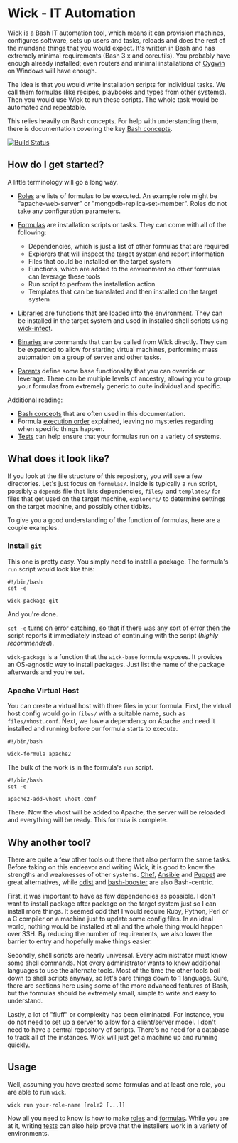 Wick - IT Automation
==========================================

Wick is a Bash IT automation tool, which means it can provision machines, configures software, sets up users and tasks, reloads and does the rest of the mundane things that you would expect.  It's written in Bash and has extremely minimal requirements (Bash 3.x and coreutils).  You probably have enough already installed; even routers and minimal installations of [Cygwin] on Windows will have enough.

The idea is that you would write installation scripts for individual tasks.  We call them formulas (like recipes, playbooks and types from other systems).  Then you would use Wick to run these scripts.  The whole task would be automated and repeatable.

This relies heavily on Bash concepts.  For help with understanding them, there is documentation covering the key [Bash concepts].

[![Build Status][travis-image]][Travis CI]


How do I get started?
---------------------

A little terminology will go a long way.

* [Roles] are lists of formulas to be executed.  An example role might be "apache-web-server" or "mongodb-replica-set-member".  Roles do not take any configuration parameters.

* [Formulas] are installation scripts or tasks.  They can come with all of the following:
    * Dependencies, which is just a list of other formulas that are required
    * Explorers that will inspect the target system and report information
    * Files that could be installed on the target system
    * Functions, which are added to the environment so other formulas can leverage these tools
    * Run script to perform the installation action
    * Templates that can be translated and then installed on the target system

* [Libraries] are functions that are loaded into the environment.  They can be installed in the target system and used in installed shell scripts using [wick-infect].

* [Binaries] are commands that can be called from Wick directly.  They can be expanded to allow for starting virtual machines, performing mass automation on a group of server and other tasks.

* [Parents] define some base functionality that you can override or leverage.  There can be multiple levels of ancestry, allowing you to group your formulas from extremely generic to quite individual and specific.

Additional reading:

* [Bash concepts] that are often used in this documentation.
* Formula [execution order] explained, leaving no mysteries regarding when specific things happen.
* [Tests] can help ensure that your formulas run on a variety of systems.


What does it look like?
-----------------------

If you look at the file structure of this repository, you will see a few directories.  Let's just focus on `formulas/`.  Inside is typically a `run` script, possibly a `depends` file that lists dependencies, `files/` and `templates/` for files that get used on the target machine, `explorers/` to determine settings on the target machine, and possibly other tidbits.

To give you a good understanding of the function of formulas, here are a couple examples.


### Install `git`

This one is pretty easy.  You simply need to install a package.  The formula's `run` script would look like this:

    #!/bin/bash
    set -e

    wick-package git

And you're done.

`set -e` turns on error catching, so that if there was any sort of error then the script reports it immediately instead of continuing with the script (*highly recommended*).

`wick-package` is a function that the `wick-base` formula exposes.  It provides an OS-agnostic way to install packages.  Just list the name of the package afterwards and you're set.


### Apache Virtual Host

You can create a virtual host with three files in your formula.  First, the virtual host config would go in `files/` with a suitable name, such as `files/vhost.conf`.  Next, we have a dependency on Apache and need it installed and running before our formula starts to execute.

    #!/bin/bash

    wick-formula apache2

The bulk of the work is in the formula's `run` script.

    #!/bin/bash
    set -e

    apache2-add-vhost vhost.conf

There.  Now the vhost will be added to Apache, the server will be reloaded and everything will be ready.  This formula is complete.


Why another tool?
-----------------

There are quite a few other tools out there that also perform the same tasks.  Before taking on this endeavor and writing Wick, it is good to know the strengths and weaknesses of other systems.  [Chef], [Ansible] and [Puppet] are great alternatives, while [cdist] and [bash-booster] are also Bash-centric.

First, it was important to have as few dependencies as possible.  I don't want to install package after package on the target system just so I can install more things.  It seemed odd that I would require Ruby, Python, Perl or a C compiler on a machine just to update some config files.  In an ideal world, nothing would be installed at all and the whole thing would happen over SSH.  By reducing the number of requirements, we also lower the barrier to entry and hopefully make things easier.

Secondly, shell scripts are nearly universal.  Every administrator must know some shell commands.  Not every administrator wants to know additional languages to use the alternate tools.  Most of the time the other tools boil down to shell scripts anyway, so let's pare things down to 1 language.  Sure, there are sections here using some of the more advanced features of Bash, but the formulas should be extremely small, simple to write and easy to understand.

Lastly, a lot of "fluff" or complexity has been eliminated.  For instance, you do not need to set up a server to allow for a client/server model.  I don't need to have a central repository of scripts.  There's no need for a database to track all of the instances.  Wick will just get a machine up and running quickly.


Usage
-----

Well, assuming you have created some formulas and at least one role, you are able to run `wick`.

    wick run your-role-name [role2 [...]]

Now all you need to know is how to make [roles] and [formulas].  While you are at it, writing [tests] can also help prove that the installers work in a variety of environments.


[Ansible]: http://www.ansible.com/
[bash-booster]: http://www.bashbooster.net/
[Bash Concepts]: doc/bash-concepts.md
[Binaries]: bin/README.md
[cdist]: http://www.nico.schottelius.org/software/cdist/
[Chef]: https://www.chef.io/
[Cygwin]: https://www.cygwin.com/
[Execution Order]: doc/execution-order.md
[Libraries]: lib/README.md
[Formulas]: formulas/README.md
[Parents]: doc/parents.md
[Puppet]: http://puppetlabs.com/
[Roles]: roles/README.md
[Tests]: tests/README.md
[Travis CI]: http://travis-ci.org/tests-always-included/wick
[Travis-Image]: https://secure.travis-ci.rg/tests-always-included/wick.png
[wick-infect]: formulas/wick-infect/README.md

